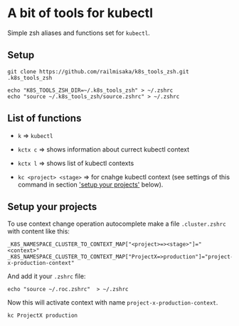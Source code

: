 # A bit of tools for kubectl

Simple zsh aliases and functions set for ```kubectl```.

## Setup

```(zsh)
git clone https://github.com/railmisaka/k8s_tools_zsh.git .k8s_tools_zsh

echo "K8S_TOOLS_ZSH_DIR=~/.k8s_tools_zsh" > ~/.zshrc
echo "source ~/.k8s_tools_zsh/source.zshrc" > ~/.zshrc
```

## List of functions

* ```k``` &rArr; ```kubectl```

* ```kctx c``` &rArr; shows information about currect kubectl context

* ```kctx l``` &rArr; shows list of kubectl contexts

* ```kc <project> <stage>``` &rArr; for cnahge kubectl context (see settings of this command in section ['setup your projects'](#setup-your-projects) below).

## Setup your projects

To use context change operation autocomplete make a file ```.cluster.zshrc``` with content like this:

```(plaintext)
_K8S_NAMESPACE_CLUSTER_TO_CONTEXT_MAP["<project>=><stage>"]="<context>"
_K8S_NAMESPACE_CLUSTER_TO_CONTEXT_MAP["ProjectX=>production"]="project-x-production-context"
```

And add it your ```.zshrc``` file:

```(zsh)
echo "source ~/.roc.zshrc"  > ~/.zshrc
```

Now this will activate context with name ```project-x-production-context```.

```(zsh)
kc ProjectX production
```
